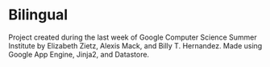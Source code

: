 # Bilingual

Project created during the last week of Google Computer Science Summer Institute by Elizabeth Zietz, Alexis Mack, and Billy T. Hernandez.
Made using Google App Engine, Jinja2, and Datastore.
